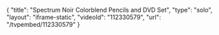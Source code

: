 {
    "title": "Spectrum Noir Colorblend Pencils and DVD Set",
    "type": "solo",
    "layout": "iframe-static",
    "videoId": "112330579",
    "url": "\/tvpembed\/112330579"
}